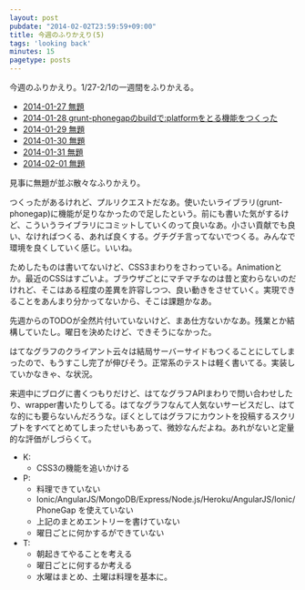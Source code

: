 ```yaml
---
layout: post
pubdate: "2014-02-02T23:59:59+09:00"
title: 今週のふりかえり(5)
tags: 'looking back'
minutes: 15
pagetype: posts
---
```

今週のふりかえり。1/27-2/1の一週間をふりかえる。

- [2014-01-27 無題](http://blog.bouzuya.net/2014/01/27/diary/)
- [2014-01-28 grunt-phonegapのbuildで:platformをとる機能をつくった](http://blog.bouzuya.net/2014/01/28/diary/)
- [2014-01-29 無題](http://blog.bouzuya.net/2014/01/29/diary/)
- [2014-01-30 無題](http://blog.bouzuya.net/2014/01/30/diary/)
- [2014-01-31 無題](http://blog.bouzuya.net/2014/01/31/diary/)
- [2014-02-01 無題](http://blog.bouzuya.net/2014/02/01/diary/)

見事に無題が並ぶ散々なふりかえり。

つくったがあるけれど、プルリクエストだなあ。使いたいライブラリ(grunt-phonegap)に機能が足りなかったので足したという。前にも書いた気がするけど、こういうライブラリにコミットしていくのって良いなあ。小さい貢献でも良い、なければつくる、あれば良くする。グチグチ言ってないでつくる。みんなで環境を良くしていく感じ。いいね。

ためしたものは書いてないけど、CSS3まわりをさわっている。Animationとか。最近のCSSはすごいよ。ブラウザごとにマチマチなのは昔と変わらないのだけれど、そこはある程度の差異を許容しつつ、良い動きをさせていく。実現できることをあんまり分かってないから、そこは課題かなあ。

先週からのTODOが全然片付いていないけど、まあ仕方ないかなあ。残業とか結構していたし。曜日を決めたけど、できそうになかった。

はてなグラフのクライアント云々は結局サーバーサイドもつくることにしてしまったので、もうすこし完了が伸びそう。正常系のテストは軽く書いてる。実装していかなきゃ、な状況。

来週中にブログに書くつもりだけど、はてなグラフAPIまわりで問い合わせしたり、wrapper書いたりしてる。はてなグラフなんて人気ないサービスだし、はてな的にも要らないんだろうな。ぼくとしてはグラフにカウントを投稿するスクリプトをすべてとめてしまったせいもあって、微妙なんだよね。あれがないと定量的な評価がしづらくて。

- K:
  - CSS3の機能を追いかける
- P:
  - 料理できていない
  - Ionic/AngularJS/MongoDB/Express/Node.js/Heroku/AngularJS/Ionic/PhoneGap を使えていない
  - 上記のまとめエントリーを書けていない
  - 曜日ごとに何かするができていない
- T:
  - 朝起きてやることを考える
  - 曜日ごとに何するか考える
  - 水曜はまとめ、土曜は料理を基本に。

